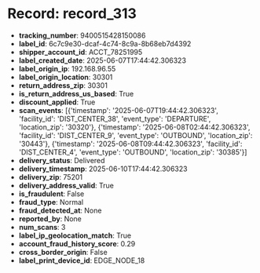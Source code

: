 # Record: record_313

- **tracking_number**: 9400515428150086
- **label_id**: 6c7c9e30-dcaf-4c74-8c9a-8b68eb7d4392
- **shipper_account_id**: ACCT_78251995
- **label_created_date**: 2025-06-07T17:44:42.306323
- **label_origin_ip**: 192.168.96.55
- **label_origin_location**: 30301
- **return_address_zip**: 30301
- **is_return_address_us_based**: True
- **discount_applied**: True
- **scan_events**: [{'timestamp': '2025-06-07T19:44:42.306323', 'facility_id': 'DIST_CENTER_38', 'event_type': 'DEPARTURE', 'location_zip': '30320'}, {'timestamp': '2025-06-08T02:44:42.306323', 'facility_id': 'DIST_CENTER_9', 'event_type': 'OUTBOUND', 'location_zip': '30443'}, {'timestamp': '2025-06-08T09:44:42.306323', 'facility_id': 'DIST_CENTER_4', 'event_type': 'OUTBOUND', 'location_zip': '30385'}]
- **delivery_status**: Delivered
- **delivery_timestamp**: 2025-06-10T17:44:42.306323
- **delivery_zip**: 75201
- **delivery_address_valid**: True
- **is_fraudulent**: False
- **fraud_type**: Normal
- **fraud_detected_at**: None
- **reported_by**: None
- **num_scans**: 3
- **label_ip_geolocation_match**: True
- **account_fraud_history_score**: 0.29
- **cross_border_origin**: False
- **label_print_device_id**: EDGE_NODE_18